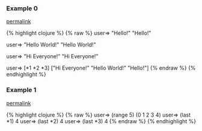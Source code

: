 ### Example 0
[permalink](#example-0)

{% highlight clojure %}
{% raw %}
user=> "Hello!"
"Hello!"

user=> "Hello World!"
"Hello World!"

user=> "Hi Everyone!"
"Hi Everyone!"

user=> [*1 *2 *3]
["Hi Everyone!" "Hello World!" "Hello!"]
{% endraw %}
{% endhighlight %}


### Example 1
[permalink](#example-1)

{% highlight clojure %}
{% raw %}
user=> (range 5)
(0 1 2 3 4)
user=> (last *1)
4
user=> (last *2)
4
user=> (last *3)
4
{% endraw %}
{% endhighlight %}


